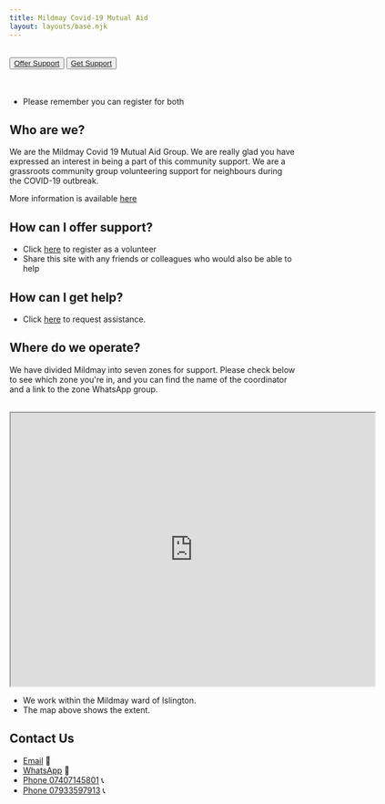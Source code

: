 ```yaml
---
title: Mildmay Covid-19 Mutual Aid
layout: layouts/base.njk
---
```

<br/>
<div class="button-container">
  <button class="bttn-simple bttn-lg bttn-royal"><a href="/volunteer">Offer Support</a></button>
  <button class="bttn-simple bttn-lg bttn-success"><a href="/support">Get Support</a></button>
</div>

<br/>
<br/>

 - Please remember you can register for both

## Who are we?
  We are the Mildmay Covid 19 Mutual Aid Group. We are really glad you have expressed an interest in being a part of this community support.
  We are a grassroots community group volunteering support for neighbours during the COVID-19 outbreak.
  
  More information is available [here](/about)


## How can I offer support?
  
 - Click [here](/volunteer) to register as a volunteer
 - Share this site with any friends or colleagues who would also be able to help

## How can I get help?

 - Click [here](/support) to request assistance.

## Where do we operate?
We have divided Mildmay into seven zones for support. Please check below to see which zone you're in, and you can find the name of the coordinator and a link to the zone WhatsApp group.

<br/>
<iframe src="https://www.google.com/maps/d/embed?mid=1PB663thRgainJxg4TncRwNWwWEmp38HU&ll=51.55030948209627%2C-0.08564362375909695&z=15" width="640" height="480"></iframe>

- We work within the Mildmay ward of Islington.
- The map above shows the extent.




## Contact Us

 - [Email](mailto:mildmaymutualaid@gmail.com ) 	📧 
 - [WhatsApp](https://chat.whatsapp.com/Eaprqi9ATuXL9U2BR44X73) 📲
 - [Phone 07407145801](tel:07407145801) 📞
 - [Phone 07933597913](tel:07933597913) 📞

